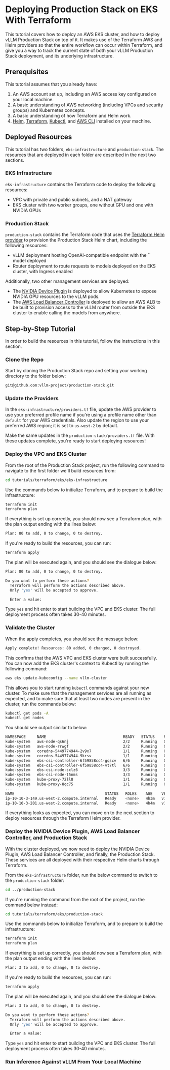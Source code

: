 # Deploying Production Stack on EKS With Terraform

This tutorial covers how to deploy an AWS EKS cluster, and how to deploy vLLM Production Stack on top of it. It makes use of the
Terraform AWS and Helm providers so that the entire workflow can occur within Terraform, and give you a way to track the current
state of both your vLLM Production Stack deployment, and its underlying infrastructure.

## Prerequisites

This tutorial assumes that you already have:

1. An AWS account set up, including an AWS access key configured on your local machine.
2. A basic understanding of AWS networking (including VPCs and security groups) and Kubernetes concepts.
3. A basic understanding of how Terraform and Helm work.
4. [Helm](https://helm.sh/docs/intro/install/), [Terraform](https://developer.hashicorp.com/terraform/tutorials/aws-get-started/install-cli), [Kubectl](https://kubernetes.io/docs/tasks/tools/#kubectl), and [AWS CLI](https://docs.aws.amazon.com/cli/latest/userguide/getting-started-install.html) installed on your machine.

## Deployed Resources

This tutorial has two folders, `eks-infrastructure` and `production-stack`. The resources that are deployed in each folder are described in the next two sections.

### EKS Infrastructure

`eks-infrastructure` contains the Terraform code to deploy the following resources:

- VPC with private and public subnets, and a NAT gateway
- EKS cluster with two worker groups, one without GPU and one with NVIDIA GPUs

### Production Stack

`production-stack` contains the Terraform code that uses the [Terraform Helm provider](https://registry.terraform.io/providers/hashicorp/helm/latest/docs) to provision
the Production Stack Helm chart, including the following resources:

- vLLM deployment hosting OpenAI-compatible endpoint with the `` model deployed
- Router deployment to route requests to models deployed on the EKS cluster, with Ingress enabled

Additionally, two other management services are deployed:

- The [NVIDIA Device Plugin](https://github.com/NVIDIA/k8s-device-plugin) is deployed to allow Kubernetes to expose NVIDIA GPU resources to the vLLM pods.
- The [AWS Load Balancer Controller](https://kubernetes-sigs.github.io/aws-load-balancer-controller/v2.11/) is deployed to allow an AWS ALB to be built to
provision access to the vLLM router from outside the EKS cluster to enable calling the models from anywhere.

## Step-by-Step Tutorial

In order to build the resources in this tutorial, follow the instructions in this section.

### Clone the Repo

Start by cloning the Production Stack repo and setting your working directory to the folder below:

```bash
git@github.com:vllm-project/production-stack.git
```

### Update the Providers

In the `eks-infrastructure/providers.tf` file, update the AWS provider to use your preferred profile name if you're using a profile name other than `default` for your AWS credentials. Also update the region to use your preferred AWS region; it is set to `us-west-2` by default.

Make the same updates in the `production-stack/providers.tf` file. With these updates complete, you're ready to start deploying resources!

### Deploy the VPC and EKS Cluster

From the root of the Production Stack project, run the following command to navigate to the first folder we'll build resources from:

```bash
cd tutorials/terraform/eks/eks-infrastructure
```

Use the commands below to initialize Terraform, and to prepare to build the infrastructure:

```bash
terraform init
terraform plan
```

If everything is set up correctly, you should now see a Terraform plan, with the plan output ending with the lines below:

```bash
Plan: 80 to add, 0 to change, 0 to destroy.
```

If you're ready to build the resources, you can run:

```bash
terraform apply
```

The plan will be executed again, and you should see the dialogue below:

```bash
Plan: 80 to add, 0 to change, 0 to destroy.

Do you want to perform these actions?
  Terraform will perform the actions described above.
  Only 'yes' will be accepted to approve.

  Enter a value:
```

Type `yes` and hit enter to start building the VPC and EKS cluster. The full deployment process often takes 30-40 minutes.

### Validate the Cluster

When the apply completes, you should see the message below:

```bash
Apply complete! Resources: 80 added, 0 changed, 0 destroyed.
```

This confirms that the AWS VPC and EKS cluster were built successfully. You can now add the EKS cluster's context to Kubectl by running the following command:

```bash
aws eks update-kubeconfig --name vllm-cluster
```

This allows you to start running `kubectl` commands against your new cluster. To make sure that the management services are all running as expected, and to make sure that at least two nodes are present in the cluster, run the commands below:

```bash
kubectl get pods -A
kubectl get nodes
```

You should see output similar to below:

```bash
NAMESPACE     NAME                                  READY   STATUS    RESTARTS   AGE
kube-system   aws-node-qs6nj                        2/2     Running   0          4h2m
kube-system   aws-node-rrwgf                        2/2     Running   0          4h2m
kube-system   coredns-5449774944-2v9x7              1/1     Running   0          5h4m
kube-system   coredns-5449774944-9krsv              1/1     Running   0          5h4m
kube-system   ebs-csi-controller-6f59858cc4-gqscv   6/6     Running   0          4h2m
kube-system   ebs-csi-controller-6f59858cc4-vt7tl   6/6     Running   0          4h2m
kube-system   ebs-csi-node-sclz6                    3/3     Running   0          4h2m
kube-system   ebs-csi-node-t5nms                    3/3     Running   0          4h2m
kube-system   kube-proxy-72ll8                      1/1     Running   0          4h4m
kube-system   kube-proxy-8qc75                      1/1     Running   0          4h3m
...
NAME                                        STATUS   ROLES    AGE    VERSION
ip-10-10-3-149.us-west-2.compute.internal   Ready    <none>   4h3m   v1.32.1-eks-5d632ec
ip-10-10-3-201.us-west-2.compute.internal   Ready    <none>   4h4m   v1.32.1-eks-5d632ec
```

If everything looks as expected, you can move on to the next section to deploy resources through the Terraform Helm provider.

### Deploy the NVIDIA Device Plugin, AWS Load Balancer Controller, and Production Stack

With the cluster deployed, we now need to deploy the NVIDIA Device Plugin, AWS Load Balancer Controller, and finally, the Production Stack. These services are all deployed with their respective Helm charts through Terraform.

From the `eks-infrastructure` folder, run the below command to switch to the `production-stack` folder:

```bash
cd ../production-stack
```

If you're running the command from the root of the project, run the command below instead:

```bash
cd tutorials/terraform/eks/production-stack
```

Use the commands below to initialize Terraform, and to prepare to build the infrastructure:

```bash
terraform init
terraform plan
```

If everything is set up correctly, you should now see a Terraform plan, with the plan output ending with the lines below:

```bash
Plan: 3 to add, 0 to change, 0 to destroy.
```

If you're ready to build the resources, you can run:

```bash
terraform apply
```

The plan will be executed again, and you should see the dialogue below:

```bash
Plan: 3 to add, 0 to change, 0 to destroy.

Do you want to perform these actions?
  Terraform will perform the actions described above.
  Only 'yes' will be accepted to approve.

  Enter a value:
```

Type `yes` and hit enter to start building the VPC and EKS cluster. The full deployment process often takes 30-40 minutes.

### Run Inference Against vLLM From Your Local Machine
